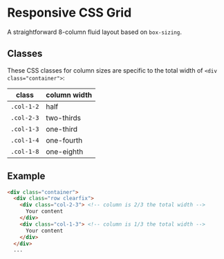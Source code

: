 # Responsive CSS Grid

A straightforward 8-column fluid layout based on `box-sizing`.


## Classes

These CSS classes for column sizes are specific to the total width of `<div class="container">`:

| class | column width |
|---|---|
| `.col-1-2` | half |
| `.col-2-3` | two-thirds |
| `.col-1-3` | one-third |
| `.col-1-4` | one-fourth |
| `.col-1-8` | one-eighth |


## Example

```html
<div class="container">
  <div class="row clearfix">
    <div class="col-2-3"> <!-- column is 2/3 the total width -->
      Your content
    </div>
    <div class="col-1-3"> <!-- column is 1/3 the total width -->
      Your content
    </div>
  </div>
  ...
```